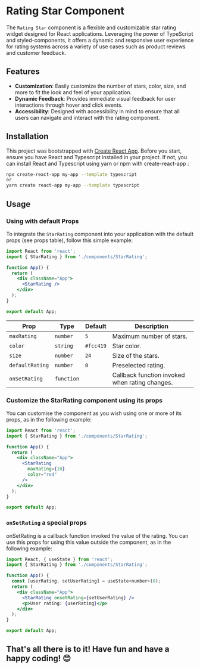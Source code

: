 # Rating Star Component

The `Rating Star` component is a flexible and customizable star rating widget designed for React applications. Leveraging the power of TypeScript and styled-components, it offers a dynamic and responsive user experience for rating systems across a variety of use cases such as product reviews and customer feedback.

## Features

- **Customization**: Easily customize the number of stars, color, size, and more to fit the look and feel of your application.
- **Dynamic Feedback**: Provides immediate visual feedback for user interactions through hover and click events.
- **Accessibility**: Designed with accessibility in mind to ensure that all users can navigate and interact with the rating component.

## Installation

This project was bootstrapped with [Create React App](https://github.com/facebook/create-react-app). Before you start, ensure you have React and Typescript installed in your project.
If not, you can install React and Typescript using yarn or npm with create-react-app :

```bash
npx create-react-app my-app --template typescript
or
yarn create react-app my-app --template typescript
```

## Usage

### Using with default Props

To integrate the `StarRating` component into your application with the default props (see props table), follow this simple example:

```jsx
import React from 'react';
import { StarRating } from './components/StarRating';

function App() {
  return (
    <div className="App">
      <StarRating />
    </div>
  );
}

export default App;
```

| Prop            | Type       | Default   | Description                                    |
| --------------- | ---------- | --------- | ---------------------------------------------- |
| `maxRating`     | `number`   | `5`       | Maximum number of stars.                       |
| `color`         | `string`   | `#fcc419` | Star color.                                    |
| `size`          | `number`   | `24`      | Size of the stars.                             |
| `defaultRating` | `number`   | `0`       | Preselected rating.                            |
| `onSetRating`   | `function` |           | Callback function invoked when rating changes. |

### Customize the StarRating component using its props

You can customise the component as you wish using one or more of its props, as in the following example:

```jsx
import React from 'react';
import { StarRating } from './components/StarRating';

function App() {
  return (
    <div className="App">
      <StarRating
        maxRating={10}
        color="red"
      />
    </div>
  );
}

export default App;
```

### `onSetRating` a special props

onSetRating is a callback function invoked the value of the rating. You can use this props for using this value outside the component, as in the following example:

```jsx
import React, { useState } from 'react';
import { StarRating } from './components/StarRating';

function App() {
  const [userRating, setUserRating] = useState<number>(0);
  return (
    <div className="App">
      <StarRating onsetRating={setUserRating} />
      <p>User rating: {userRating}</p>
    </div>
  );
}

export default App;
```
## That's all there is to it! Have fun and have a happy coding! 😊
